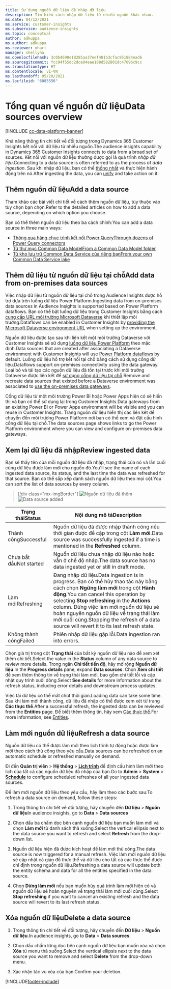 ```yaml
---
title: Sử dụng nguồn dữ liệu để nhập dữ liệu
description: Tìm hiểu cách nhập dữ liệu từ nhiều nguồn khác nhau.
ms.date: 04/12/2021
ms.service: customer-insights
ms.subservice: audience-insights
ms.topic: conceptual
author: adkuppa
ms.author: adkuppa
ms.reviewer: mhart
manager: shellyha
ms.openlocfilehash: 3c0b4690e18285aa37eef481b3cfac951884ead6
ms.sourcegitcommit: fcc94f55dc2dce84eae188d582801dc47696c9cc
ms.translationtype: HT
ms.contentlocale: vi-VN
ms.lasthandoff: 05/20/2021
ms.locfileid: "6085556"
---
```

# <a name="data-sources-overview"></a><span data-ttu-id="24547-103">Tổng quan về nguồn dữ liệu</span><span class="sxs-lookup"><span data-stu-id="24547-103">Data sources overview</span></span>

[!INCLUDE [cc-data-platform-banner](../includes/cc-data-platform-banner.md)]

<span data-ttu-id="24547-104">Khả năng thông tin chi tiết về đối tượng trong Dynamics 365 Customer Insights kết nối với dữ liệu từ nhiều nguồn.</span><span class="sxs-lookup"><span data-stu-id="24547-104">The audience insights capability in Dynamics 365 Customer Insights connects to data from a broad set of sources.</span></span> <span data-ttu-id="24547-105">Kết nối với nguồn dữ liệu thường được gọi là quá trình *nhập dữ liệu*.</span><span class="sxs-lookup"><span data-stu-id="24547-105">Connecting to a data source is often referred to as the process of *data ingestion*.</span></span> <span data-ttu-id="24547-106">Sau khi nhập dữ liệu, bạn có thể [thống nhất](data-unification.md) và thực hiện hành động trên nó.</span><span class="sxs-lookup"><span data-stu-id="24547-106">After ingesting the data, you can [unify](data-unification.md) and take action on it.</span></span>

## <a name="add-a-data-source"></a><span data-ttu-id="24547-107">Thêm nguồn dữ liệu</span><span class="sxs-lookup"><span data-stu-id="24547-107">Add a data source</span></span>

<span data-ttu-id="24547-108">Tham khảo các bài viết chi tiết về cách thêm nguồn dữ liệu, tùy thuộc vào tùy chọn bạn chọn.</span><span class="sxs-lookup"><span data-stu-id="24547-108">Refer to the detailed articles on how to add a data source, depending on which option you choose.</span></span>

<span data-ttu-id="24547-109">Bạn có thể thêm nguồn dữ liệu theo ba cách chính:</span><span class="sxs-lookup"><span data-stu-id="24547-109">You can add a data source in three main ways:</span></span>

- [<span data-ttu-id="24547-110">Thông qua hàng chục trình kết nối Power Query</span><span class="sxs-lookup"><span data-stu-id="24547-110">Through dozens of Power Query connectors</span></span>](connect-power-query.md)
- [<span data-ttu-id="24547-111">Từ thư mục Common Data Model</span><span class="sxs-lookup"><span data-stu-id="24547-111">From a Common Data Model folder</span></span>](connect-common-data-model.md)
- [<span data-ttu-id="24547-112">Từ kho lưu trữ Common Data Service của riêng bạn</span><span class="sxs-lookup"><span data-stu-id="24547-112">From your own Common Data Service lake</span></span>](connect-common-data-service-lake.md)

## <a name="add-data-from-on-premises-data-sources"></a><span data-ttu-id="24547-113">Thêm dữ liệu từ nguồn dữ liệu tại chỗ</span><span class="sxs-lookup"><span data-stu-id="24547-113">Add data from on-premises data sources</span></span>

<span data-ttu-id="24547-114">Việc nhập dữ liệu từ nguồn dữ liệu tại chỗ trong Audience Insights được hỗ trợ dựa trên luồng dữ liệu Power Platform.</span><span class="sxs-lookup"><span data-stu-id="24547-114">Ingesting data from on-premises data sources in Audience Insights is supported based on Power Platform dataflows.</span></span> <span data-ttu-id="24547-115">Bạn có thể bật luồng dữ liệu trong Customer Insights bằng cách [cung cấp URL môi trường Microsoft Dataverse](manage-environments.md#create-an-environment-in-an-existing-organization) khi thiết lập môi trường.</span><span class="sxs-lookup"><span data-stu-id="24547-115">Dataflows can be enabled in Customer Insights by [providing the Microsoft Dataverse environment URL](manage-environments.md#create-an-environment-in-an-existing-organization) when setting up the environment.</span></span>

<span data-ttu-id="24547-116">Nguồn dữ liệu được tạo sau khi liên kết một môi trường Dataverse với Customer Insights sẽ sử dụng [luồng dữ liệu Power Platform](/power-query/dataflows/overview-dataflows-across-power-platform-dynamics-365) theo mặc định.</span><span class="sxs-lookup"><span data-stu-id="24547-116">Data sources that are created after associating a Dataverse environment with Customer Insights will use [Power Platform dataflows](/power-query/dataflows/overview-dataflows-across-power-platform-dynamics-365) by default.</span></span> <span data-ttu-id="24547-117">Luồng dữ liệu hỗ trợ kết nối tại chỗ bằng cách sử dụng cổng dữ liệu.</span><span class="sxs-lookup"><span data-stu-id="24547-117">Dataflows support on-premises connectivity using the data gateway.</span></span> <span data-ttu-id="24547-118">Loại bỏ và tái tạo các nguồn dữ liệu đã tồn tại trước khi môi trường Dataverse được liên kết để [sử dụng cổng dữ liệu tại chỗ](/powerapps/maker/data-platform/using-dataflows-with-on-premises-data.md).</span><span class="sxs-lookup"><span data-stu-id="24547-118">Remove and recreate data sources that existed before a Dataverse environment was associated to [use the on-premises data gateways](/powerapps/maker/data-platform/using-dataflows-with-on-premises-data.md).</span></span>

<span data-ttu-id="24547-119">Cổng dữ liệu từ một môi trường Power BI hoặc Power Apps hiện có sẽ hiển thị và bạn có thể sử dụng lại trong Customer Insights.</span><span class="sxs-lookup"><span data-stu-id="24547-119">Data gateways from an existing Power BI or Power Apps environment will be visible and you can reuse in Customer Insights.</span></span> <span data-ttu-id="24547-120">Trang nguồn dữ liệu hiển thị các liên kết để chuyển đến môi trường Power Platform nơi bạn có thể xem và đặt cấu hình cổng dữ liệu tại chỗ.</span><span class="sxs-lookup"><span data-stu-id="24547-120">The data sources page shows links to go the Power Platform environment where you can view and configure on-premises data gateways.</span></span>

## <a name="review-ingested-data"></a><span data-ttu-id="24547-121">Xem lại dữ liệu đã nhập</span><span class="sxs-lookup"><span data-stu-id="24547-121">Review ingested data</span></span>

<span data-ttu-id="24547-122">Bạn sẽ thấy tên của mỗi nguồn dữ liệu đã nhập, trạng thái của nó và lần cuối cùng dữ liệu được làm mới cho nguồn đó.</span><span class="sxs-lookup"><span data-stu-id="24547-122">You'll see the name of each ingested data source, its status, and the last time the data was refreshed for that source.</span></span> <span data-ttu-id="24547-123">Bạn có thể sắp xếp danh sách nguồn dữ liệu theo mọi cột.</span><span class="sxs-lookup"><span data-stu-id="24547-123">You can sort the list of data sources by every column.</span></span>

> [!div class="mx-imgBorder"]
> <span data-ttu-id="24547-124">![Nguồn dữ liệu đã thêm](media/configure-data-datasource-added.png "Nguồn dữ liệu đã thêm")</span><span class="sxs-lookup"><span data-stu-id="24547-124">![Data source added](media/configure-data-datasource-added.png "Data source added")</span></span>

|<span data-ttu-id="24547-125">Trạng thái</span><span class="sxs-lookup"><span data-stu-id="24547-125">Status</span></span>  |<span data-ttu-id="24547-126">Nội dung mô tả</span><span class="sxs-lookup"><span data-stu-id="24547-126">Description</span></span>  |
|---------|---------|
|<span data-ttu-id="24547-127">Thành công</span><span class="sxs-lookup"><span data-stu-id="24547-127">Successful</span></span>   |<span data-ttu-id="24547-128">Nguồn dữ liệu đã được nhập thành công nếu thời gian được đề cập trong cột **Làm mới**.</span><span class="sxs-lookup"><span data-stu-id="24547-128">Data source was successfully ingested if a time is mentioned in the **Refreshed** column.</span></span>
|<span data-ttu-id="24547-129">Chưa bắt đầu</span><span class="sxs-lookup"><span data-stu-id="24547-129">Not started</span></span>   |<span data-ttu-id="24547-130">Nguồn dữ liệu chưa nhập dữ liệu nào hoặc vẫn ở chế độ nháp.</span><span class="sxs-lookup"><span data-stu-id="24547-130">The data source has no data ingested yet or still in draft mode.</span></span>         |
|<span data-ttu-id="24547-131">Làm mới</span><span class="sxs-lookup"><span data-stu-id="24547-131">Refreshing</span></span>    |<span data-ttu-id="24547-132">Đang nhập dữ liệu.</span><span class="sxs-lookup"><span data-stu-id="24547-132">Data ingestion is in progress.</span></span> <span data-ttu-id="24547-133">Bạn có thể hủy thao tác này bằng cách chọn **Ngừng làm mới** trong cột **Hành động**.</span><span class="sxs-lookup"><span data-stu-id="24547-133">You can cancel this operation by selecting **Stop refreshing** in the **Actions** column.</span></span> <span data-ttu-id="24547-134">Dừng việc làm mới nguồn dữ liệu sẽ hoàn nguyên nguồn dữ liệu về trạng thái làm mới cuối cùng.</span><span class="sxs-lookup"><span data-stu-id="24547-134">Stopping the refresh of a data source will revert it to its last refresh state.</span></span>       |
|<span data-ttu-id="24547-135">Không thành công</span><span class="sxs-lookup"><span data-stu-id="24547-135">Failed</span></span>     |<span data-ttu-id="24547-136">Phiên nhập dữ liệu gặp lỗi.</span><span class="sxs-lookup"><span data-stu-id="24547-136">Data ingestion ran into errors.</span></span>         |

<span data-ttu-id="24547-137">Chọn giá trị trong cột **Trạng thái** của bất kỳ nguồn dữ liệu nào để xem xét thêm chi tiết.</span><span class="sxs-lookup"><span data-stu-id="24547-137">Select the value in the **Status** column of any data source to review more details.</span></span> <span data-ttu-id="24547-138">Trong ngăn **Chi tiết tiến độ**, hãy mở rộng **Nguồn dữ liệu**.</span><span class="sxs-lookup"><span data-stu-id="24547-138">In the **Progress details** pane, expand **Data sources**.</span></span> <span data-ttu-id="24547-139">Chọn **Xem chi tiết** để xem thêm thông tin về trạng thái làm mới, bao gồm chi tiết lỗi và cập nhật quy trình xuôi dòng.</span><span class="sxs-lookup"><span data-stu-id="24547-139">Select **See details** for more information about the refresh status, including error details and downstream process updates.</span></span>

<span data-ttu-id="24547-140">Việc tải dữ liệu có thể mất chút thời gian.</span><span class="sxs-lookup"><span data-stu-id="24547-140">Loading data can take some time.</span></span> <span data-ttu-id="24547-141">Sau khi làm mới thành công, dữ liệu đã nhập có thể được xem xét từ trang **Các thực thể**.</span><span class="sxs-lookup"><span data-stu-id="24547-141">After a successful refresh, the ingested data can be reviewed from the **Entities** page.</span></span> <span data-ttu-id="24547-142">Để biết thêm thông tin, hãy xem [Các thực thể](entities.md).</span><span class="sxs-lookup"><span data-stu-id="24547-142">For more information, see [Entities](entities.md).</span></span>

## <a name="refresh-a-data-source"></a><span data-ttu-id="24547-143">Làm mới nguồn dữ liệu</span><span class="sxs-lookup"><span data-stu-id="24547-143">Refresh a data source</span></span>

<span data-ttu-id="24547-144">Nguồn dữ liệu có thể được làm mới theo lịch trình tự động hoặc được làm mới theo cách thủ công theo yêu cầu.</span><span class="sxs-lookup"><span data-stu-id="24547-144">Data sources can be refreshed on an automatic schedule or refreshed manually on demand.</span></span> 

<span data-ttu-id="24547-145">Đi đến **Quản trị viên** > **Hệ thống** > [**Lịch trình**](system.md#schedule-tab) để định cấu hình làm mới theo lịch của tất cả các nguồn dữ liệu đã nhập của bạn.</span><span class="sxs-lookup"><span data-stu-id="24547-145">Go to **Admin** > **System** > [**Schedule**](system.md#schedule-tab) to configure scheduled refreshes of all your ingested data sources.</span></span>

<span data-ttu-id="24547-146">Để làm mới nguồn dữ liệu theo yêu cầu, hãy làm theo các bước sau:</span><span class="sxs-lookup"><span data-stu-id="24547-146">To refresh a data source on demand, follow these steps:</span></span>

1. <span data-ttu-id="24547-147">Trong thông tin chi tiết về đối tượng, hãy chuyển đến **Dữ liệu** > **Nguồn dữ liệu**</span><span class="sxs-lookup"><span data-stu-id="24547-147">In audience insights, go to **Data** > **Data sources**</span></span>

2. <span data-ttu-id="24547-148">Chọn dấu ba chấm dọc bên cạnh nguồn dữ liệu bạn muốn làm mới và chọn **Làm mới** từ danh sách thả xuống.</span><span class="sxs-lookup"><span data-stu-id="24547-148">Select the vertical ellipsis next to the data source you want to refresh and select **Refresh** from the drop-down list.</span></span>

3. <span data-ttu-id="24547-149">Nguồn dữ liệu hiện đã được kích hoạt để làm mới thủ công.</span><span class="sxs-lookup"><span data-stu-id="24547-149">The data source is now triggered for a manual refresh.</span></span> <span data-ttu-id="24547-150">Việc làm mới nguồn dữ liệu sẽ cập nhật cả giản đồ thực thể và dữ liệu cho tất cả các thực thể được chỉ định trong nguồn dữ liệu.</span><span class="sxs-lookup"><span data-stu-id="24547-150">Refreshing a data source will update both the entity schema and data for all the entities specified in the data source.</span></span>

4. <span data-ttu-id="24547-151">Chọn **Dừng làm mới** nếu bạn muốn hủy quá trình làm mới hiện có và nguồn dữ liệu sẽ hoàn nguyên về trạng thái làm mới cuối cùng.</span><span class="sxs-lookup"><span data-stu-id="24547-151">Select **Stop refreshing** if you want to cancel an existing refresh and the data source will revert to its last refresh status.</span></span>

## <a name="delete-a-data-source"></a><span data-ttu-id="24547-152">Xóa nguồn dữ liệu</span><span class="sxs-lookup"><span data-stu-id="24547-152">Delete a data source</span></span>

1. <span data-ttu-id="24547-153">Trong thông tin chi tiết về đối tượng, hãy chuyển đến **Dữ liệu** > **Nguồn dữ liệu**.</span><span class="sxs-lookup"><span data-stu-id="24547-153">In audience insights, go to **Data** > **Data sources**.</span></span>

2. <span data-ttu-id="24547-154">Chọn dấu chấm lửng dọc bên cạnh nguồn dữ liệu bạn muốn xóa và chọn **Xóa** từ menu thả xuống.</span><span class="sxs-lookup"><span data-stu-id="24547-154">Select the vertical ellipsis next to the data source you want to remove and select **Delete** from the drop-down menu.</span></span>

3. <span data-ttu-id="24547-155">Xác nhận tác vụ xóa của bạn.</span><span class="sxs-lookup"><span data-stu-id="24547-155">Confirm your deletion.</span></span>


[!INCLUDE[footer-include](../includes/footer-banner.md)]
